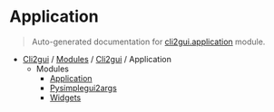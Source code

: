 # Application

> Auto-generated documentation for [cli2gui.application](../../../../cli2gui/application/__init__.py) module.

- [Cli2gui](../../README.md#cli2gui-index) / [Modules](../../MODULES.md#cli2gui-modules) / [Cli2gui](../index.md#cli2gui) / Application
    - Modules
        - [Application](application.md#application)
        - [Pysimplegui2args](pysimplegui2args.md#pysimplegui2args)
        - [Widgets](widgets.md#widgets)
